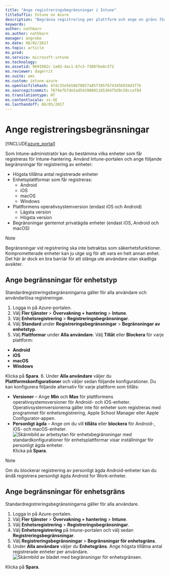 ```yaml
---
title: "Ange registreringsbegränsningar i Intune"
titleSuffix: Intune on Azure
description: "Begränsa registrering per plattform och ange en gräns för enhetsregistrering i Intune. \""
keywords: 
author: nathbarn
ms.author: nathbarn
manager: angrobe
ms.date: 08/02/2017
ms.topic: article
ms.prod: 
ms.service: microsoft-intune
ms.technology: 
ms.assetid: 9691982c-1a03-4ac1-b7c5-73087be8c5f2
ms.reviewer: dagerrit
ms.suite: ems
ms.custom: intune-azure
ms.openlocfilehash: 47dc35e5b50670027a85f395f674345b934d377b
ms.sourcegitcommit: 7674efb7de5ad54390801165364f5d9c58ccaf84
ms.translationtype: HT
ms.contentlocale: sv-SE
ms.lasthandoff: 08/05/2017
---
```

# <a name="set-enrollment-restrictions"></a>Ange registreringsbegränsningar

[!INCLUDE[azure_portal](./includes/azure_portal.md)]

Som Intune-administratör kan du bestämma vilka enheter som får registreras för Intune-hantering. Använd Intune-portalen och ange följande begränsningar för registrering av enheter:

- Högsta tillåtna antal registrerade enheter
- Enhetsplattformar som får registreras:
  - Android
  - iOS
  - macOS
  - Windows
- Plattformens operativsystemversion (endast iOS och Android)
  - Lägsta version
  - Högsta version
- Begränsningar gentemot privatägda enheter (endast iOS, Android och macOS)

>[!NOTE]
>Begränsningar vid registrering ska inte betraktas som säkerhetsfunktioner. Komprometterade enheter kan ju utge sig för att vara en helt annan enhet. Det här är dock en bra barriär för att stänga ute användare utan skadliga avsikter.

## <a name="set-device-type-restrictions"></a>Ange begränsningar för enhetstyp
Standardregistreringsbegränsningarna gäller för alla användare och användarlösa registreringar.
1. Logga in på Azure-portalen.
2. Välj **Fler tjänster** > **Övervakning + hantering** > **Intune**.
3. Välj **Enhetsregistrering** > **Registreringsbegränsningar**.
4. Välj **Standard** under **Registreringsbegränsningar** > **Begränsningar av enhetstyp**.
5. Välj **Plattformar** under **Alla användare**. Välj **Tillåt** eller **Blockera** för varje plattform:
  - **Android**
  - **iOS**
  - **macOS**
  - **Windows**

  Klicka på **Spara**.
6. Under **Alla användare** väljer du **Plattformskonfigurationer** och väljer sedan följande konfigurationer. Du kan konfigurera följande alternativ för varje plattform som tillåts:
  - **Versioner** – Ange **Min** och **Max** för plattformens operativsystemsversioner för Android- och iOS-enheter. Operativsystemversionerna gäller inte för enheter som registreras med programmet för enhetsregistrering, Apple School Manager eller Apple Configurator-appen.
  - **Personligt ägda** – Ange om du vill **tillåta** eller **blockera** för Android-, iOS- och macOS-enheter.
  ![Skärmbild av arbetsytan för enhetsbegränsningar med standardkonfigurationer för enhetsplattformar visar inställningar för personligt ägda enheter.](media/device-restrictions-platform-configurations.png)
  Klicka på **Spara**.

>[!NOTE]
>Om du blockerar registrering av personligt ägda Android-enheter kan du ändå registrera personligt ägda Android for Work-enheter.

## <a name="set-device-limit-restrictions"></a>Ange begränsningar för enhetsgräns
Standardregistreringsbegränsningarna gäller för alla användare.
1. Logga in på Azure-portalen.
2. Välj **Fler tjänster** > **Övervakning + hantering** > **Intune**.
3. Välj **Enhetsregistrering** > **Registreringsbegränsningar**.
4. Välj **Enhetsregistrering** på Intune-portalen och välj sedan **Registreringsbegränsningar**.
5. Välj **Registreringsbegränsningar** > **Begränsningar för enhetsgräns**.
6. Under **Alla användare** väljer du **Enhetsgräns**. Ange högsta tillåtna antal registrerade enheter per användare.  
![Skärmbild av bladet med begränsningar för enhetsgränsen.](./media/device-restrictions-limit.png)

  Klicka på **Spara**.
